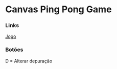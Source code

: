 # Canvas Ping Pong Game

### Links
[Jogo](https://api-garden.glitch.me/)

### Botões
D = Alterar depuração
